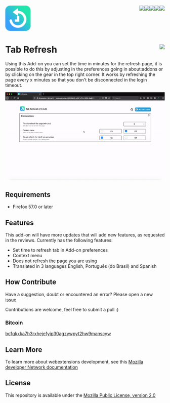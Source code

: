 [<img align="right" src="https://img.shields.io/github/issues/jhonatasrm/tab-refresh.svg">](https://github.com/jhonatasrm/tab-refresh/issues)
[<img align="right" src="https://img.shields.io/github/license/jhonatasrm/tab-refresh.svg">](https://github.com/jhonatasrm/tab-refresh/blob/master/LICENSE)
[<img align="right" src="https://img.shields.io/github/forks/jhonatasrm/tab-refresh.svg">]()
[<img align="right" src="https://img.shields.io/github/stars/jhonatasrm/tab-refresh.svg">]()
[<img align="right" src="https://img.shields.io/github/release/jhonatasrm/tab-refresh.svg">](https://github.com/jhonatasrm/tab-refresh/releases)

![Tab Refresh](/src/res/icons/icon@2x.png)

# Tab Refresh [<img align="right" src="https://addons.cdn.mozilla.net/static/img/addons-buttons/AMO-button_2.png">](https://addons.mozilla.org/en-US/firefox/addon/Tab-Refresh/)

Using this Add-on you can set the time in minutes for the refresh page, it is possible to do this by adjusting in the preferences going in about:addons or by clicking on the gear in the top right corner. It works by refreshing the page every x minutes so that you don't be disconnected in the login timeout.

![Tab Refresh Screenshot](tab-refresh.gif)

## Requirements

- Firefox 57.0 or later

## Features

This add-on will have more updates that will add new features, as requested in the reviews. Currently has the following features:

- Set time to refresh tab in Add-on preferences
- Context menu
- Does not refresh the page you are using
- Translated in 3 languages English, Português (do Brasil) and Spanish

## How Contribute

Have a suggestion, doubt or encountered an error? Please open a new [issue](https://github.com/jhonatasrm/tab-refresh/issues)

Contributions are welcome, feel free to submit a pull :)

### Bitcoin
[bc1qkxka7h3rxhejefyjp30agzywpyt2hw9manscyw](https://www.blockchain.com/btc/address/bc1qkxka7h3rxhejefyjp30agzywpyt2hw9manscyw)

## Learn More

To learn more about webextensions development, see this [Mozilla developer Network documentation](https://developer.mozilla.org/en-US/Add-ons/WebExtensions)

## License

This repository is available under the [Mozilla Public License, version 2.0](https://github.com/jhonatasrm/tab-refresh/blob/master/LICENSE)
